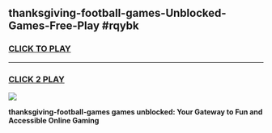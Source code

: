
## thanksgiving-football-games-Unblocked-Games-Free-Play #rqybk
<h3>
<a href="https://us.freeplayer.one?title=thanksgiving-football-games&ref=9M">CLICK TO PLAY</a></h3>
<hr>

<h3>
<a href="https://us.freeplayer.one?title=thanksgiving-football-games&ref=9M">CLICK 2 PLAY</a>
  
</h3>

<a href="https://us.freeplayer.one?title=thanksgiving-football-games&ref=9M"><img src="https://clearcache.store/games.png"></a>


**thanksgiving-football-games games unblocked: Your Gateway to Fun and Accessible Online Gaming**
